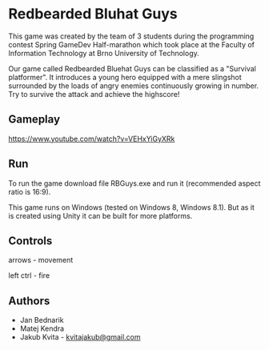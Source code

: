 # Redbearded Bluhat Guys

This game was created by the team of 3 students during the programming contest Spring GameDev Half-marathon which took place at the Faculty of Information Technology at Brno University of Technology.

Our game called Redbearded Bluehat Guys can be classified as a "Survival platformer". It introduces a young hero equipped with a mere slingshot surrounded by the loads of angry enemies continuously growing in number. Try to survive the attack and achieve the highscore!

## Gameplay
https://www.youtube.com/watch?v=VEHxYiGyXRk

## Run
To run the game download file RBGuys.exe and run it (recommended aspect ratio is 16:9).

This game runs on Windows (tested on Windows 8, Windows 8.1). But as it is created using Unity it can be built for more platforms.

## Controls
arrows - movement

left ctrl - fire

## Authors
* Jan Bednarik
* Matej Kendra
* Jakub Kvita - kvitajakub@gmail.com
